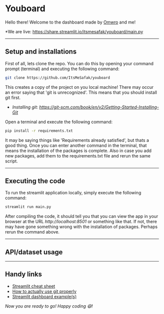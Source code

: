 # Youboard
Hello there! Welcome to the dashboard made by [Omwro](https://github.com/omwro) and me!

*We are live: https://share.streamlit.io/itsmesafak/youboard/main.py

---
## Setup and installations
First of all, lets clone the repo. You can do this by opening your command prompt (terminal) and executing the following command:
```sh
git clone https://github.com/ItsMeSafak/youboard
```
This creates a copy of the project on you local machine! There may occur an error saying that 'git is unrecognized'. This means that you should install git first. 
- *Installing git: https://git-scm.com/book/en/v2/Getting-Started-Installing-Git*

Open a terminal and execute the following command:
```sh 
pip install -r requirements.txt
```
It may be saying things like 'Requirements already satisfied', but thats a good thing. Once you can enter another command in the terminal, that means the installation of the packages is complete. Also in case you add new packages, add them to the requirements.txt file and rerun the same script.

---
## Executing the code
To run the streamlit application locally, simply execute the following command:
```sh
streamlit run main.py
```
After compiling the code, it should tell you that you can view the app in your browser at the URL *http://localhost:8501* or something like that. If not, there may have gone something wrong with the installation of packages. Perhaps rerun the command above.

 ---
 ## API/dataset usage

 ---
 ## Handy links
- [Streamlit cheat sheet](https://share.streamlit.io/daniellewisdl/streamlit-cheat-sheet/app.py)
- [How to actually use git properly](https://www.freecodecamp.org/news/how-to-use-git-efficiently-54320a236369/)
- [Streamlit dashboard example(s)](https://streamlit.io/gallery)


*Now you are ready to go! Happy coding :smile:!*
